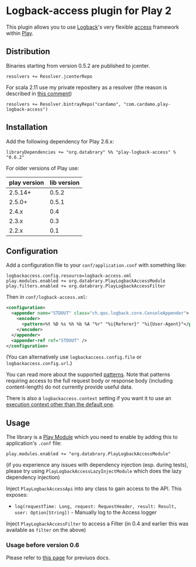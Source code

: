 # Logback-access plugin for Play 2

This plugin allows you to use [Logback](http://logback.qos.ch)'s very flexible [access](http://logback.qos.ch/access.html) framework within [Play](http://www.playframework.com).

## Distribution

Binaries starting from version 0.5.2 are published to jcenter.

    resolvers += Resolver.jcenterRepo
    
For scala 2.11 use my private repositery as a resolver (the reason is described in [this comment](https://github.com/cardamo/play-logback-access/issues/12#issuecomment-328971173))
    
    resolvers += Resolver.bintrayRepo("cardamo", "com.cardamo.play-logback-access")

## Installation

Add the following dependency for Play 2.6.x:

    libraryDependencies += "org.databrary" %% "play-logback-access" % "0.6.2"

For older versions of Play use:

| play version | lib version |
|--------------|-------------|
| 2.5.14+      | 0.5.2       |
| 2.5.0+       | 0.5.1       |
| 2.4.x        | 0.4         |
| 2.3.x        | 0.3         |
| 2.2.x        | 0.1         |

## Configuration

Add a configuration file to your `conf/application.conf` with something like:

    logbackaccess.config.resource=logback-access.xml
    play.modules.enabled += org.databrary.PlayLogbackAccessModule
    play.filters.enabled += org.databrary.PlayLogbackAccessFilter

Then in `conf/logback-access.xml`:

```xml
<configuration>
  <appender name="STDOUT" class="ch.qos.logback.core.ConsoleAppender">
    <encoder>
      <pattern>%t %D %s %h %b %A "%r" "%i{Referer}" "%i{User-Agent}"</pattern>
    </encoder>
  </appender>
  <appender-ref ref="STDOUT" />
</configuration>
```

(You can alternatively use `logbackaccess.config.file` or `logbackaccess.config.url`.)

You can read more about the supported [patterns](http://logback.qos.ch/manual/layouts.html#logback-access).
Note that patterns requiring access to the full request body or response body (including content-length) do not currently provide useful data.

There is also a `logbackaccess.context` setting if you want it to use an [execution context other than the default one](http://www.playframework.com/documentation/2.2.x/ThreadPools).


## Usage

The library is a [Play Module](https://www.playframework.com/documentation/2.6.x/Modules) which
you need to enable by adding this to application's `.conf` file:

    play.modules.enabled += "org.databrary.PlayLogbackAccessModule"

(if you experience any issues with dependency injection (esp. during tests), please try using `PlayLogbackAccessLazyInjectModule` which does the lazy dependency injection)

Inject `PlayLogbackAccessApi` into any class to gain access to the API. This exposes:
- `log(requestTime: Long, request: RequestHeader, result: Result, user: Option[String])` - Manually log to the Access logger

Inject `PlayLogbackAccessFilter` to access a Filter (in 0.4 and earlier this was available as `filter` on the above)

### Usage before version 0.6

Please refer to [this page](https://github.com/cardamo/play-logback-access/tree/0.5.2#logback-access-plugin-for-play-2)
for previuos docs.
